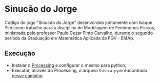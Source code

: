 # Sinucão do Jorge

Código do jogo "Sinucão do Jorge" desenvolvido juntamente com Isaque Pim como trabalho para a disciplina de Modelagem de Fenômenos Físicos, ministrada pelo professor Paulo Cezar Pinto Carvalho, durante o segundo período da Graduação em Matemática Aplicada da FGV - EMAp.

## Execução

* Instalar o [Processing](https://processing.org) e configurar o mesmo para python;
* Executar, através do Processing, o arquivo `Sinuca.pyde` encontrado [nesse caminho](https://github.com/IgorMichels/Sinucao_do_Jorge/tree/master/Sinuca).
